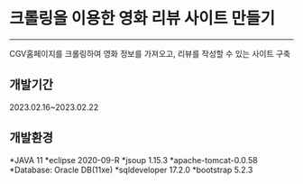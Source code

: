# 크롤링을 이용한 영화 리뷰 사이트 만들기
---
CGV홈페이지를 크롤링하여 영화 정보를 가져오고, 리뷰를 작성할 수 있는 사이트 구축


**개발기간**
---
2023.02.16~2023.02.22



**개발환경**
---
*JAVA 11
*eclipse 2020-09-R
*jsoup 1.15.3
*apache-tomcat-0.0.58
*Database: Oracle DB(11xe)
*sqldeveloper 17.2.0
*bootstrap 5.2.3
